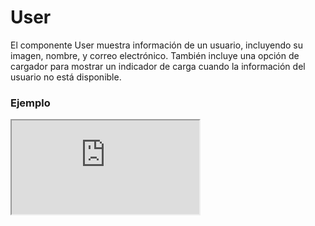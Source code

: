 # User

El componente User muestra información de un usuario, incluyendo su imagen, nombre, y correo electrónico. También incluye una opción de cargador para mostrar un indicador de carga cuando la información del usuario no está disponible.

 

### Ejemplo

<iframe minHeightIframe="30dvh" src="https://fenextjs-component-storybook.vercel.app/iframe.html?args=&id=user-user--index&viewMode=story" />

### Importación

Para importar el componente User, se puede hacer desde fenextjs

```tsx copy
import { User } from "fenextjs";
```

### Parámetros

| Parámetro | Tipo | Requerido | Default | Descripcion |
| --------- | ---- | --------- | ------- | ----------- |
| user | Partial\<UserProps\> | no | undefined | Objeto con la información del usuario, como nombre, imagen, y correo electrónico. |
| loader | boolean | no | false | Indica si se debe mostrar el cargador en lugar de la información del usuario. |
| className | string | no | '' | Clase CSS para personalizar el contenedor principal del componente. |
| classNamePicture | string | no | '' | Clase CSS para personalizar el contenedor de la imagen del usuario. |
| classNameImg | string | no | '' | Clase CSS para la imagen del usuario. |
| classNameName | string | no | '' | Clase CSS para el nombre del usuario. |
| classNameLetter | string | no | '' | Clase CSS para la inicial del nombre del usuario cuando no se tiene imagen. |
| classNameEmail | string | no | '' | Clase CSS para el correo electrónico del usuario. |
| classNameLoader | LoaderUserClassProps | no | \{\} | Clase CSS para el componente de cargador cuando se muestra en lugar de los datos del usuario. |

### UserProps

Fenextjs posee su interface estandar para:

| Propiedad | Tipo | Descripción |
| --- | --- | --- |
| status | UserStatusProps | Estatus del usuario. |
| id | string | Id del usuario. |
| token | string | token del usuario. |
| name | string | Nombre del usuario. |
| img | ImgDataProps | Avatar del usuario. |
| role | UserRoleProps | Rol del usuario. |
| phone | PhoneProps | Telefono del usuario. |
| email | string | Correo del usuario. |
| dateCreate | Date | Fecha de creacion del usuario. |

### Storybook

Para ver el storybook del componente lo puede hacer con este [link](https://fenextjs-component-storybook.vercel.app/?path=/story/user-user--index)

### Usos

- User básico

```tsx copy
<User 
    user={{ 
        name: "John Doe", 
        email: "john@example.com" 
    }}
/>
```

- User con imagen de perfil

```tsx copy
<User 
    user={{ 
        name: "Jane Doe", 
        email: "jane@example.com", 
        image: "/path/to/image.jpg" 
    }} 
/>
```

- User con cargador

```tsx copy
<User loader={true} />
```

- User con clases personalizadas

```tsx copy
<User 
    user={{ name: "John Doe" }} 
    className="custom-container" 
    classNameName="custom-name" 
/>
```

